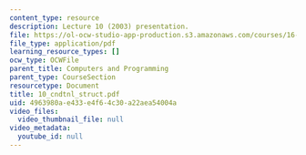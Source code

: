 ```yaml
---
content_type: resource
description: Lecture 10 (2003) presentation.
file: https://ol-ocw-studio-app-production.s3.amazonaws.com/courses/16-01-unified-engineering-i-ii-iii-iv-fall-2005-spring-2006/4963980ae433e4f64c30a22aea54004a_10_cndtnl_struct.pdf
file_type: application/pdf
learning_resource_types: []
ocw_type: OCWFile
parent_title: Computers and Programming
parent_type: CourseSection
resourcetype: Document
title: 10_cndtnl_struct.pdf
uid: 4963980a-e433-e4f6-4c30-a22aea54004a
video_files:
  video_thumbnail_file: null
video_metadata:
  youtube_id: null
---
```

